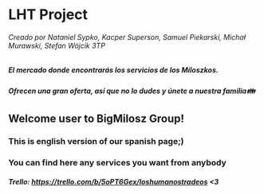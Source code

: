 # LHT Project
###### Creado por Nataniel Sypko, Kacper Superson, Samuel Piekarski, Michał Murawski, Stefan Wójcik 3TP

##### El mercado donde encontrarás los servicios de los Miloszkos.

##### Ofrecen una gran oferta, así que no lo dudes y únete a nuestra familia👪

## Welcome user to BigMilosz Group!
### This is english version of our spanish page;)
### You can find here any services you want from anybody

##### Trello: https://trello.com/b/5oPT6Gex/loshumanostradeos <3
